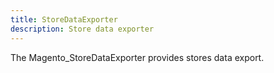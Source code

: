 ```yaml
---
title: StoreDataExporter
description: Store data exporter
---
```


The Magento_StoreDataExporter provides stores data export.
